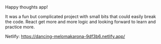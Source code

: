 Happy thoughts app!

It was a fun but complicated project with small bits that could easily break the code. React get more and more logic and looking forward to learn and practice more.  

Netlify: https://dancing-melomakarona-9df3b6.netlify.app/
